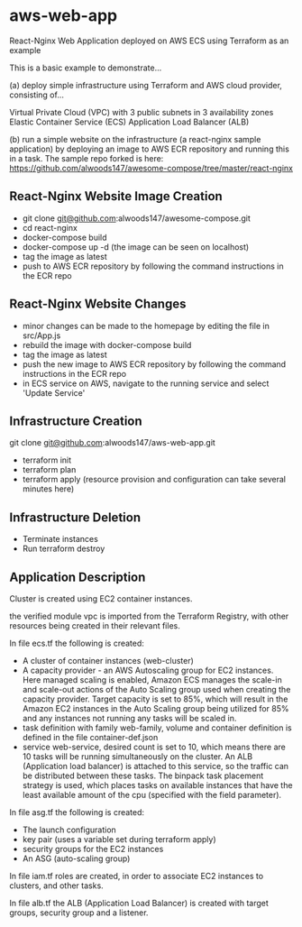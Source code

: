 # aws-web-app
React-Nginx Web Application deployed on AWS ECS using Terraform as an example

This is a basic example to demonstrate...

(a) deploy simple infrastructure using Terraform and AWS cloud provider, consisting of...

Virtual Private Cloud (VPC) with 3 public subnets in 3 availability zones
Elastic Container Service (ECS)
Application Load Balancer (ALB)

(b) run a simple website on the infrastructure (a react-nginx sample application) by deploying an image to AWS ECR repository and running this in a task. The sample repo forked is here:
https://github.com/alwoods147/awesome-compose/tree/master/react-nginx


## React-Nginx Website Image Creation

- git clone git@github.com:alwoods147/awesome-compose.git
- cd react-nginx
- docker-compose build
- docker-compose up -d (the image can be seen on localhost)
- tag the image as latest
- push to AWS ECR repository by following the command instructions in the ECR repo

## React-Nginx Website Changes

- minor changes can be made to the homepage by editing the file in src/App.js
- rebuild the image with docker-compose build
- tag the image as latest
- push the new image to AWS ECR repository by following the command instructions in the ECR repo
- in ECS service on AWS, navigate to the running service and select 'Update Service'

## Infrastructure Creation

git clone git@github.com:alwoods147/aws-web-app.git
- terraform init
- terraform plan
- terraform apply
(resource provision and configuration can take several minutes here)

## Infrastructure Deletion
- Terminate instances
- Run terraform destroy

## Application Description
Cluster is created using EC2 container instances.

the verified module vpc is imported from the Terraform Registry, with other resources being created in their relevant files.

In file ecs.tf the following is created:

- A cluster of container instances (web-cluster)
- A capacity provider - an AWS Autoscaling group for EC2 instances. Here managed scaling is enabled, Amazon ECS manages the scale-in and scale-out actions of the Auto Scaling group used when creating the capacity provider. Target capacity is set to 85%, which will result in the Amazon EC2 instances in the Auto Scaling group being utilized for 85% and any instances not running any tasks will be scaled in.
- task definition with family web-family, volume and container definition is defined in the file container-def.json
- service web-service, desired count is set to 10, which means there are 10 tasks will be running simultaneously on the cluster. An ALB (Application load balancer) is attached to this service, so the traffic can be distributed between these tasks. The binpack task placement strategy is used, which places tasks on available instances that have the least available amount of the cpu (specified with the field parameter).

In file asg.tf the following is created:

- The launch configuration
- key pair (uses a variable set during terraform apply)
- security groups for the EC2 instances
- An ASG (auto-scaling group)

In file iam.tf roles are created, in order to associate EC2 instances to clusters, and other tasks.

In file alb.tf the ALB (Application Load Balancer) is created with target groups, security group and a listener.

